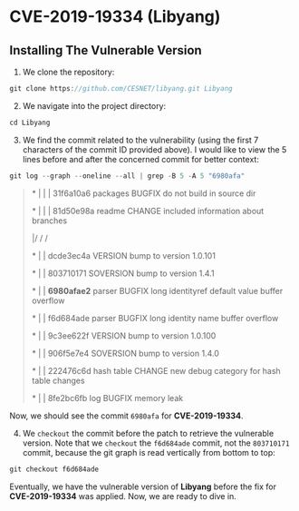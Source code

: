 # CVE-2019-19334 (Libyang)

## Installing The Vulnerable Version

1. We clone the repository:

```C
git clone https://github.com/CESNET/libyang.git Libyang
```

2. We navigate into the project directory:

```C
cd Libyang
```

3. We find the commit related to the vulnerability (using the first 7 characters of the commit ID provided above). I would like to view the 5 lines before and after the concerned commit for better context:

```C
git log --graph --oneline --all | grep -B 5 -A 5 "6980afa"
```

> \* | | | 31f6a10a6 packages BUGFIX do not build in source dir
>
> \* | | | 81d50e98a readme CHANGE included information about branches
>
> |/ / /
>
> \* | | dcde3ec4a VERSION bump to version 1.0.101
>
> \* | | 803710171 SOVERSION bump to version 1.4.1
>
> \* | | **6980afae2** parser BUGFIX long identityref default value buffer overflow
>
> \* | | f6d684ade parser BUGFIX long identity name buffer overflow
>
> \* | | 9c3ee622f VERSION bump to version 1.0.100
>
> \* | | 906f5e7e4 SOVERSION bump to version 1.4.0
>
> \* | | 222476c6d hash table CHANGE new debug category for hash table changes
>
> \* | | 8fe2bc6fb log BUGFIX memory leak


Now, we should see the commit `6980afa` for **CVE-2019-19334**.

4. We `checkout` the commit before the patch to retrieve the vulnerable version. Note that we `checkout` the `f6d684ade` commit, not the `803710171` commit, because the git graph is read vertically from bottom to top:

```C
git checkout f6d684ade
```

Eventually, we have the vulnerable version of **Libyang** before the fix for **CVE-2019-19334** was applied. Now, we are ready to dive in.
